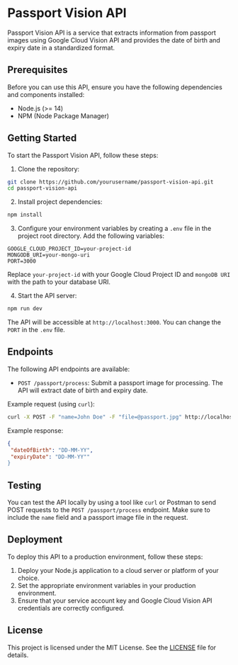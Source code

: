 # Passport Vision API

Passport Vision API is a service that extracts information from passport images using Google Cloud Vision API and provides the date of birth and expiry date in a standardized format.

## Prerequisites

Before you can use this API, ensure you have the following dependencies and components installed:

- Node.js (>= 14)
- NPM (Node Package Manager)

## Getting Started

To start the Passport Vision API, follow these steps:

1. Clone the repository:

```bash
git clone https://github.com/yourusername/passport-vision-api.git
cd passport-vision-api
```

2. Install project dependencies:

```bash
npm install
```

3. Configure your environment variables by creating a `.env` file in the project root directory. Add the following variables:

```dotenv
GOOGLE_CLOUD_PROJECT_ID=your-project-id
MONGODB_URI=your-mongo-uri
PORT=3000
```

Replace `your-project-id` with your Google Cloud Project ID and `mongoDB URI` with the path to your database URI.

4. Start the API server:

```bash
npm run dev
```

The API will be accessible at `http://localhost:3000`. You can change the `PORT` in the `.env` file.

## Endpoints

The following API endpoints are available:

- `POST /passport/process`: Submit a passport image for processing. The API will extract date of birth and expiry date.

Example request (using `curl`):

```bash
curl -X POST -F "name=John Doe" -F "file=@passport.jpg" http://localhost:3000/passport/process
```

Example response:

```json
{
 "dateOfBirth": "DD-MM-YY",
 "expiryDate": "DD-MM-YY""
}
```

## Testing

You can test the API locally by using a tool like `curl` or Postman to send POST requests to the `POST /passport/process` endpoint. Make sure to include the `name` field and a passport image file in the request.

## Deployment

To deploy this API to a production environment, follow these steps:

1. Deploy your Node.js application to a cloud server or platform of your choice.
2. Set the appropriate environment variables in your production environment.
3. Ensure that your service account key and Google Cloud Vision API credentials are correctly configured.

## License

This project is licensed under the MIT License. See the [LICENSE](LICENSE) file for details.
